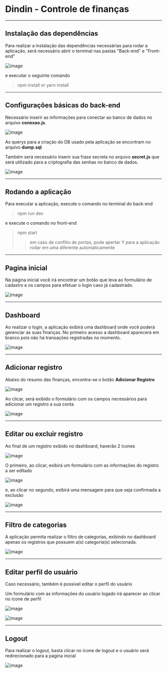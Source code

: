 # Dindin - Controle de finanças
***

## Instalação das dependências

Para realizar a instalação das dependências necessárias para rodar a aplicação, será necessário abrir o terminal nas pastas "Back-end" e "Front-end"

![image](https://user-images.githubusercontent.com/112726349/226431072-7d5c14cc-9868-47dc-86e9-9cfa95252406.png)

e executar o seguinte comando

>npm install or yarn install

***
## Configurações básicas do back-end

Necessário inserir as informações para conectar ao banco de dados no arquivo **conexao.js**.

![image](https://user-images.githubusercontent.com/112726349/226433814-56977741-e33e-46f0-bc60-63b654669181.png)

As querys para a criação do DB usado pela aplicação se encontram no arquivo **dump.sql**

Também será necessário inserir sua frase secreta no arquivo **secret.js** que será utilizado para a criptografia das senhas no banco de dados.

![image](https://user-images.githubusercontent.com/112726349/226434656-31d04fd5-b5b8-4ed0-b683-b4f1a6d833d3.png)

***

## Rodando a aplicação

Para executar a aplicação, execute o comando no terminal do back-end

> npm run dev

 e execute o comando no front-end
 
 > npm start
 >>em caso de conflito de portas, pode apertar Y para a aplicação rodar em uma diferente automaticamente

***

## Pagina inicial

Na página inicial você irá encontrar um botão que leva ao formulário de cadastro e os campos para efetuar o login caso já cadastrado.

![image](https://user-images.githubusercontent.com/112726349/226436284-7ecd3caa-2a91-4ca6-9f85-d78286817c79.png)
***

## Dashboard

Ao realizar o login, a aplicação exibirá uma dashboard onde você poderá gerenciar as suas finanças.
No primeiro acesso a dashboard aparecerá em branco pois não há transações registradas no momento.

![image](https://user-images.githubusercontent.com/112726349/226436781-364f9d0b-9375-4074-a0ed-a379a50e2bea.png)
***

## Adicionar registro

Abaixo do resumo das finanças, encontra-se o botão **Adicionar Registro**

![image](https://user-images.githubusercontent.com/112726349/226437192-439de292-eb38-4bdf-a9ff-3f203d0df7bc.png)

Ao clicar, será exibido o formulário com os campos necessários para adicionar um registro a sua conta

![image](https://user-images.githubusercontent.com/112726349/226437382-696394dc-afac-436e-adad-35ebba9c8e10.png)
***
## Editar ou excluir registro

Ao final de um registro exibido no dashboard, haverão 2 ícones

![image](https://user-images.githubusercontent.com/112726349/226438133-4b400703-0cca-4297-bd4d-a750ba39f274.png)

O primeiro, ao clicar, exibirá um formulário com as informações do registro a ser editado

![image](https://user-images.githubusercontent.com/112726349/226438351-b33d42cf-adcf-483b-89e6-f96ae04d173d.png)

e, ao clicar no segundo, exibirá uma mensagem para que seja confirmada a exclusão

![image](https://user-images.githubusercontent.com/112726349/226438823-cf939923-2f76-4781-97f7-901aefb09582.png)
***

## Filtro de categorias

A aplicação permita realizar o filtro de categorias, exibindo no dashboard apenas os registros que possuem a(s) categoria(s) selecionada.

![image](https://user-images.githubusercontent.com/112726349/226439129-a4d8d9fa-25be-494b-a926-a176455af4d2.png)
***

## Editar perfil do usuário

Caso necessário, também é possível editar o perfil do usuário

Um formulário com as informações do usuário logado irá aparecer ao clicar no ícone de perfil

![image](https://user-images.githubusercontent.com/112726349/226439441-a1d094b1-14c5-4711-b78e-b349d6a25078.png)

![image](https://user-images.githubusercontent.com/112726349/226439520-a8168037-3cb3-4026-965e-9ba9ebcf98fe.png)
***

## Logout

Para realizar o logout, basta clicar no ícone de logout e o usuário será redirecionado para a página inicial

![image](https://user-images.githubusercontent.com/112726349/226439805-d7198e61-b4ab-4b39-8e50-4bc246fe51e4.png)




